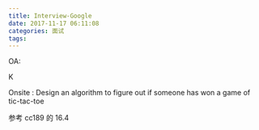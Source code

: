 ```yaml
---
title: Interview-Google
date: 2017-11-17 06:11:08
categories: 面试
tags:
---
```


OA:

K 


Onsite : 
Design an algorithm to figure out if someone has won a game of tic-tac-toe

参考 cc189 的 16.4
